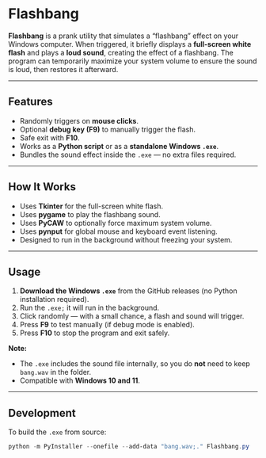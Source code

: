 # Flashbang

**Flashbang** is a prank utility that simulates a “flashbang” effect on your Windows computer. When triggered, it briefly displays a **full-screen white flash** and plays a **loud sound**, creating the effect of a flashbang. The program can temporarily maximize your system volume to ensure the sound is loud, then restores it afterward.  

---

## Features

- Randomly triggers on **mouse clicks**.  
- Optional **debug key (F9)** to manually trigger the flash.  
- Safe exit with **F10**.  
- Works as a **Python script** or as a **standalone Windows `.exe`**.  
- Bundles the sound effect inside the `.exe` — no extra files required.

---

## How It Works

- Uses **Tkinter** for the full-screen white flash.  
- Uses **pygame** to play the flashbang sound.  
- Uses **PyCAW** to optionally force maximum system volume.  
- Uses **pynput** for global mouse and keyboard event listening.  
- Designed to run in the background without freezing your system.

---

## Usage

1. **Download the Windows `.exe`** from the GitHub releases (no Python installation required).  
2. Run the `.exe;` it will run in the background.  
3. Click randomly — with a small chance, a flash and sound will trigger.  
4. Press **F9** to test manually (if debug mode is enabled).  
5. Press **F10** to stop the program and exit safely.  

**Note:**  
- The `.exe` includes the sound file internally, so you do **not** need to keep `bang.wav` in the folder.  
- Compatible with **Windows 10 and 11**.

---

## Development

To build the `.exe` from source:

```powershell
python -m PyInstaller --onefile --add-data "bang.wav;." Flashbang.py
